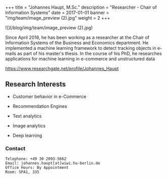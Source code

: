+++
title = "Johannes Haupt, M.Sc."
description = "Researcher - Chair of Information Systems"
date = 2017-01-01
banner = "img/team/image_preview (2).jpg"
weight = 2
+++


<!--more-->


![](/blog/img/team/image_preview (2).jpg)



Since April 2016, he has been working as a researcher at the Chair of Information Systems of the Business and Economics department. He implemented a machine learning framework to detect tracking objects in e-mails as part of his master's thesis. In the course of his PhD, he researches applications for machine learning in e-commerce and unstructured data 

https://www.researchgate.net/profile/Johannes_Haupt

## Research Interests

- Customer behavior in e-Commerce

- Recommendation Engines
- Text analytics

- Image analytics

- Deep learning
 

###  Contact

	Telephone: +49 30 2093-5662
	Email: johannes.haupt[at]wiwi.hu-berlin.de 
	Office Hours: By Appointment
	Room: SPA1, 335


